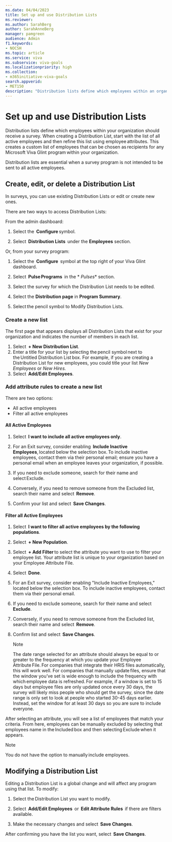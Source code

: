```yaml
---
ms.date: 04/04/2023
title: Set up and use Distribution Lists
ms.reviewer: 
ms.author: SarahBerg
author: SarahAnneBerg
manager: pamgreen
audience: Admin
f1.keywords:
- NOCSH
ms.topic: article
ms.service: viva
ms.subservice: viva-goals
ms.localizationpriority: high
ms.collection:  
- m365initiative-viva-goals  
search.appverid:
- MET150
description: "Distribution lists define which employees within an organization should receive a survey."
---	
```


# Set up and use Distribution Lists

Distribution lists define which employees within your organization should receive a survey. When creating a Distribution List, start with the list of all active employees and then refine this list using employee attributes. This creates a custom list of employees that can be chosen as recipients for any Microsoft Viva Glint program within your organization.

Distribution lists are essential when a survey program is not intended to be sent to all active employees.  

## Create, edit, or delete a Distribution List 

In surveys, you can use existing Distribution Lists or edit or create new ones. 

There are two ways to access Distribution Lists: 

From the admin dashboard:
 
1. Select the  **Configure** symbol.
 
1. Select  **Distribution Lists**  under the  **Employees** section.  

Or, from your survey program: 

1. Select the  **Configure**  symbol at the top right of your Viva Glint dashboard. 

1. Select  **Pulse Programs**  in the * *Pulses** section. 

1. Select the survey for which the Distribution List needs to be edited. 

1. Select the  **Distribution page**  in  **Program Summary**. 

1. Select the pencil symbol to Modify Distribution Lists.  

### Create a new list  

The first page that appears displays all Distribution Lists that exist for your organization and indicates the number of members in each list. 

1. Select  **+ New Distribution List**. 
1. Enter a title for your list by selecting the pencil symbol next to the Untitled Distribution List box. For example, if you are creating a Distribution List for new employees, you could title your list *New Employees* or *New Hires.* 
1. Select  **Add/Edit Employees**.

### Add attribute rules to create a new list 

There are two options: 
- All active employees 
- Filter all active employees 

#### All Active Employees 

1. Select  **I want to include all active employees only**. 
1. For an Exit survey, consider enabling  **Include Inactive Employees**, located below the selection box. To include inactive employees, contact them via their personal email; ensure you have a personal email when an employee leaves your organization, if possible. 

1. If you need to exclude someone, search for their name and select Exclude. 

1. Conversely, if you need to remove someone from the Excluded list, search their name and select  **Remove**. 

1. Confirm your list and select  **Save Changes**. 

#### Filter all Active Employees 

1. Select  **I want to filter all active employees by the following populations**. 

1. Select  **+ New Population**. 

1. Select  **+ Add Filter** to select the attribute you want to use to filter your employee list. Your attribute list is unique to your organization based on your Employee Attribute File. 

1. Select  **Done**. 

1. For an Exit survey, consider enabling "Include Inactive Employees," located below the selection box. To include inactive employees, contact them via their personal email.  

1. If you need to exclude someone, search for their name and select  **Exclude**. 

1. Conversely, if you need to remove someone from the Excluded list, search their name and select  **Remove**. 

1. Confirm list and select  **Save Changes**. 

   > [!NOTE]
   >The date range selected for an attribute should always be equal to or greater to the frequency at which you update your Employee Attribute File. For companies that integrate their HRIS files automatically, this will work well. For companies that manually update files, ensure that the window you’ve set is wide enough to include the frequency with which employee data is refreshed. For example, if a window is set to 15 days but employee files are only updated once every 30 days, the survey will likely miss people who should get the survey, since the date range is only set to look at people who started 30-45 days earlier. Instead, set the window for at least 30 days so you are sure to include everyone.

After selecting an attribute, you will see a list of employees that match your criteria. From here, employees can be manually excluded by selecting that employees name in the Included box and then selecting Exclude when it appears.

   > [!NOTE]
   >You do not have the option to manually include employees.

## Modifying a Distribution List 

Editing a Distribution List is a global change and will affect any program using that list. To modify: 

1. Select the Distribution List you want to modify. 

1. Select  **Add/Edit Employees**  or  **Edit Attribute Rules**  if there are filters available. 

1. Make the necessary changes and select  **Save Changes**. 

After confirming you have the list you want, select  **Save Changes**. 